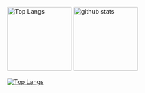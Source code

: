 <p align="left"> 
  <img alt="Top Langs" height="150px" src="https://github-readme-stats.vercel.app/api/top-langs/?username=okasyun&layout=compact&show_icons=true&theme=onedark"/>
  <img alt="github stats" height="150px" src="https://github-readme-stats.vercel.app
/api?username=okasyun&theme=onedark&show_icons=ture"/>
</p>

[![Top Langs](https://github-readme-stats.vercel.app/api/top-langs/?username=okasyun
)](https://github.com/anuraghazra/github-readme-stats)

<!--
**okasyun/okasyun** is a ✨ _special_ ✨ repository because its `README.md` (this file) appears on your GitHub profile.

Here are some ideas to get you started:

- 🔭 I’m currently working on ...
- 🌱 I’m currently learning ...
- 👯 I’m looking to collaborate on ...
- 🤔 I’m looking for help with ...
- 💬 Ask me about ...
- 📫 How to reach me: ...
- 😄 Pronouns: ...
- ⚡ Fun fact: ...
-->


